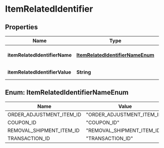 # ItemRelatedIdentifier

## Properties
Name | Type | Description | Notes
------------ | ------------- | ------------- | -------------
**itemRelatedIdentifierName** | [**ItemRelatedIdentifierNameEnum**](#ItemRelatedIdentifierNameEnum) | Enumerated set of related item identifier names for the item. |  [optional]
**itemRelatedIdentifierValue** | **String** | Corresponding value to &#x60;ItemRelatedIdentifierName&#x60;. |  [optional]

<a name="ItemRelatedIdentifierNameEnum"></a>
## Enum: ItemRelatedIdentifierNameEnum
Name | Value
---- | -----
ORDER_ADJUSTMENT_ITEM_ID | &quot;ORDER_ADJUSTMENT_ITEM_ID&quot;
COUPON_ID | &quot;COUPON_ID&quot;
REMOVAL_SHIPMENT_ITEM_ID | &quot;REMOVAL_SHIPMENT_ITEM_ID&quot;
TRANSACTION_ID | &quot;TRANSACTION_ID&quot;
